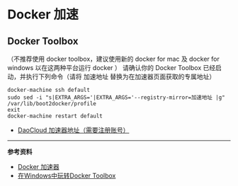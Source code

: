 # Docker 加速

## Docker Toolbox
（不推荐使用 docker toolbox，建议使用新的 docker for mac 及 docker for windows 以在这两种平台运行 docker ）
请确认你的 Docker Toolbox 已经启动，并执行下列命令（请将 加速地址 替换为在加速器页面获取的专属地址）
```
docker-machine ssh default
sudo sed -i "s|EXTRA_ARGS='|EXTRA_ARGS='--registry-mirror=加速地址 |g" /var/lib/boot2docker/profile
exit
docker-machine restart default
```

* [DaoCloud 加速器地址（需要注册账号）](https://www.daocloud.io/mirror#accelerator-doc)


---
**参考资料**
* [Docker 加速器](http://guide.daocloud.io/dcs/daocloud-9153151.html#docker-toolbox)
* [在Windows中玩转Docker Toolbox](http://www.cnblogs.com/studyzy/p/6113221.html)
